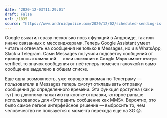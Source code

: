 ```yaml
---
date: "2020-12-03T11:29:01"
draft: False
url: /1835
source: "https://www.androidpolice.com/2020/12/02/scheduled-sending-is-going-live-in-google-messages-for-some/?scrolla=5eb6d68b7fedc32c19ef33b4"
---
```


Google выкатил сразу несколько новых функций в Андроиде, так или иначе связанных с мессенджерами. Теперь Google Assistant умеет читать и отвечать на сообщения не только в Messages, но и в WhatsApp, Slack и Telegram. Сами Messages получили подсветку сообщений от проверенных компаний — если компания в Google Maps имеет статус verified, то значок сообщения от неё теперь помечен галочкой и само сообщение выделено в общем списке.

Еще одна возможность, уже хорошо знакомая по Телеграму — пользователи в Messages теперь смогут откладывать отправку сообщения до определенного времени. Эта функция доступна (как и тут) по длинному нажатию на кнопку отправки, которое раньше использовалось для «Отправить сообщение как MMS». Вероятно, это было самое легкое интерфейсное решение — выбросить то, чем человечество не пользуется с момента перехода еще на 3G 😊.
